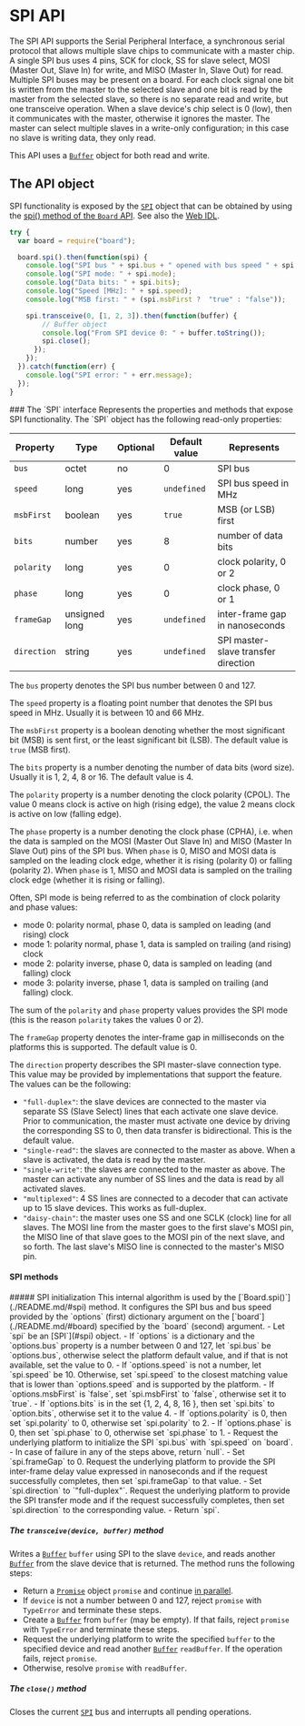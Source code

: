 SPI API
=======

The SPI API supports the Serial Peripheral Interface, a synchronous serial protocol that allows multiple slave chips to communicate with a master chip. A single SPI bus uses 4 pins, SCK for clock, SS for slave select, MOSI (Master Out, Slave In) for write, and MISO (Master In, Slave Out) for read. Multiple SPI buses may be present on a board.
For each clock signal one bit is written from the master to the selected slave and one bit is read by the master from the selected slave, so there is no separate read and write, but one transceive operation.
When a slave device's chip select is 0 (low), then it communicates with the master, otherwise it ignores the master. The master can select multiple slaves in a write-only configuration; in this case no slave is writing data, they only read.

This API uses a [`Buffer`](../README.mk/#buffer) object for both read and write.

The API object
--------------
SPI functionality is exposed by the [`SPI`](#spi) object that can be obtained by using the [spi() method of the `Board` API](./README.md/#spi). See also the [Web IDL](./webidl.md).

```javascript
try {
  var board = require("board");

  board.spi().then(function(spi) {
    console.log("SPI bus " + spi.bus + " opened with bus speed " + spi.speed);
    console.log("SPI mode: " + spi.mode);
    console.log("Data bits: " + spi.bits);
    console.log("Speed [MHz]: " + spi.speed);
    console.log("MSB first: " + (spi.msbFirst ?  "true" : "false"));

    spi.transceive(0, [1, 2, 3]).then(function(buffer) {
        // Buffer object
        console.log("From SPI device 0: " + buffer.toString());
        spi.close();
      });
    });
  }).catch(function(err) {
    console.log("SPI error: " + err.message);
  });
}
```

<a name="SPI">
### The `SPI` interface
Represents the properties and methods that expose SPI functionality. The `SPI` object has the following read-only properties:

| Property   | Type   | Optional | Default value | Represents |
| ---        | ---    | ---      | ---           | ---        |
| `bus`      | octet  | no       | 0             | SPI bus |
| `speed`    | long   | yes      | `undefined`   | SPI bus speed in MHz |
| `msbFirst` | boolean | yes     | `true`        | MSB (or LSB) first |
| `bits`     | number | yes      | 8             | number of data bits |
| `polarity` | long   | yes      | 0             | clock polarity, 0 or 2 |
| `phase`    | long   | yes      | 0             | clock phase, 0 or 1 |
| `frameGap` | unsigned long | yes | `undefined` | inter-frame gap in nanoseconds |
| `direction` | string | yes      | `undefined` | SPI master-slave transfer direction |

The `bus` property denotes the SPI bus number between 0 and 127.

The `speed` property is a floating point number that denotes the SPI bus speed in MHz. Usually it is between 10 and 66 MHz.

The `msbFirst` property is a boolean denoting whether the most significant bit (MSB) is sent first, or the least significant bit (LSB). The default value is `true` (MSB first).

The `bits` property is a number denoting the number of data bits (word size). Usually it is 1, 2, 4, 8 or 16. The default value is 4.

The `polarity` property is a number denoting the clock polarity (CPOL). The value 0 means clock is active on high (rising edge), the value 2 means clock is active on low (falling edge).

The `phase` property is a number denoting the clock phase (CPHA), i.e. when the data is sampled on the MOSI (Master Out Slave In) and MISO (Master In Slave Out) pins of the SPI bus. When `phase` is 0, MISO and MOSI data is sampled on the leading clock edge, whether it is rising (polarity 0) or falling (polarity 2). When `phase` is 1, MISO and MOSI data is sampled on the trailing clock edge (whether it is rising or falling).

Often, SPI mode is being referred to as the combination of clock polarity and phase values:
- mode 0: polarity normal, phase 0, data is sampled on leading (and rising) clock
- mode 1: polarity normal, phase 1, data is sampled on trailing (and rising) clock
- mode 2: polarity inverse, phase 0, data is sampled on leading (and falling) clock
- mode 3: polarity inverse, phase 1, data is sampled on trailing (and falling) clock.

The sum of the `polarity` and `phase` property values provides the SPI mode (this is the reason `polarity` takes the values 0 or 2).

The `frameGap` property denotes the inter-frame gap in milliseconds on the platforms this is supported. The default value is 0.

The `direction` property describes the SPI master-slave connection type. This value may be provided by implementations that support the feature. The values can be the following:
- `"full-duplex"`: the slave devices are connected to the master via separate SS (Slave Select) lines that each activate one slave device. Prior to communication, the master must activate one device by driving the corresponding SS to 0, then data transfer is bidirectional. This is the default value.
- `"single-read"`: the slaves are connected to the master as above. When a slave is activated, the data is read by the master.
- `"single-write"`: the slaves are connected to the master as above. The master can activate any number of SS lines and the data is read by all activated slaves.
- `"multiplexed"`: 4 SS lines are connected to a decoder that can activate up to 15 slave devices. This works as full-duplex.
- `"daisy-chain"`: the master uses one SS and one SCLK (clock) line for all slaves. The MOSI line from the master goes to the first slave's MOSI pin, the MISO line of that slave goes to the MOSI pin of the next slave, and so forth. The last slave's MISO line is connected to the master's MISO pin.

#### SPI methods
<a name="init">
##### SPI initialization
This internal algorithm is used by the [`Board.spi()`](./README.md/#spi) method. It configures the SPI bus and bus speed provided by the `options` (first) dictionary argument on the [`board`](./README.md/#board) specified by the `board` (second) argument.
- Let `spi` be an [SPI`](#spi) object.
- If `options` is a dictionary and the `options.bus` property is a number between 0 and 127, let `spi.bus` be `options.bus`, otherwise select the platform default value, and if that is not available, set the value to 0.
- If `options.speed` is not a number, let `spi.speed` be 10. Otherwise, set `spi.speed` to the closest matching value that is lower than `options.speed` and is supported by the platform.
- If `options.msbFirst` is `false`, set `spi.msbFirst` to `false`, otherwise set it to `true`.
- If `options.bits` is in the set {1, 2, 4, 8, 16 }, then set `spi.bits` to `option.bits`, otherwise set it to the value 4.
- If `options.polarity` is 0, then set `spi.polarity` to 0, otherwise set `spi.polarity` to 2.
- If `options.phase` is 0, then set `spi.phase` to 0, otherwise set `spi.phase` to 1.
- Request the underlying platform to initialize the SPI `spi.bus` with `spi.speed` on `board`.
- In case of failure in any of the steps above, return `null`.
- Set `spi.frameGap` to 0. Request the underlying platform to provide the SPI inter-frame delay value expressed in nanoseconds and if the request successfully completes, then set `spi.frameGap` to that value.
- Set `spi.direction` to `"full-duplex"`. Request the underlying platform to provide the SPI transfer mode and if the request successfully completes, then set `spi.direction` to the corresponding value.
- Return `spi`.

##### The `transceive(device, buffer)` method
Writes a [`Buffer`](./README.md/#buffer) `buffer` using SPI to the slave `device`, and reads another [`Buffer`](./README.md/#buffer) from the slave device that is returned. The method runs the following steps:
- Return a [`Promise`](../README.md/#promise) object `promise` and continue [in parallel](https://html.spec.whatwg.org/#in-parallel).
- If `device` is not a number between 0 and 127, reject `promise` with `TypeError` and terminate these steps.
- Create a [`Buffer`](./README.md/#buffer) from `buffer` (may be empty). If that fails, reject `promise` with `TypeError` and terminate these steps.
- Request the underlying platform to write the specified `buffer` to the specified device and read another [`Buffer`](./README.md/#buffer) `readBuffer`.
If the operation fails, reject `promise`.
- Otherwise, resolve `promise` with `readBuffer`.

##### The `close()` method
Closes the current [`SPI`](#spi) bus and interrupts all pending operations.
